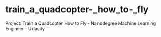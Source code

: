 # train_a_quadcopter-_how_to-_fly
Project: Train a Quadcopter How to Fly - Nanodegree Machine Learning Engineer - Udacity
